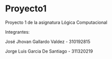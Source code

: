 # Proyecto1
Proyecto 1 de la asignatura Lógica Computacional 

Integrantes:

José Jhovan Gallardo Valdez - 310192815

Jorge Luis Garcia De Santiago - 311320219
